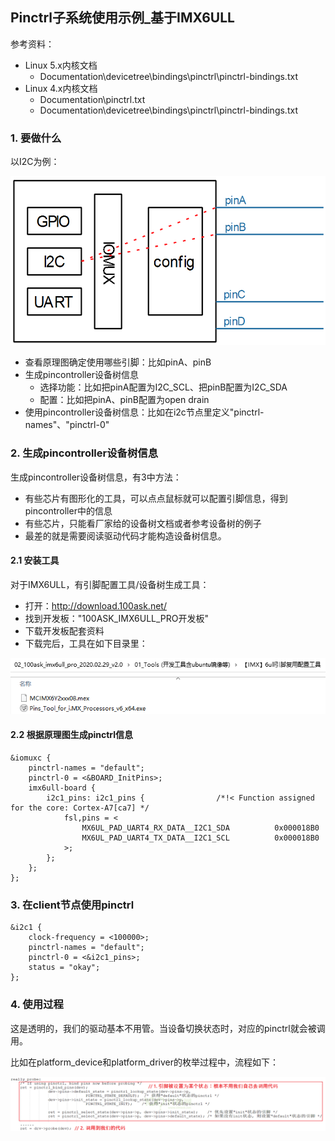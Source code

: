## Pinctrl子系统使用示例_基于IMX6ULL

参考资料：

* Linux 5.x内核文档
  * Documentation\devicetree\bindings\pinctrl\pinctrl-bindings.txt
* Linux 4.x内核文档
  * Documentation\pinctrl.txt
  * Documentation\devicetree\bindings\pinctrl\pinctrl-bindings.txt

### 1. 要做什么

以I2C为例：

![image-20210502105854634](pic/06_Pinctrl/07_i2c_example.png)



* 查看原理图确定使用哪些引脚：比如pinA、pinB
* 生成pincontroller设备树信息
  * 选择功能：比如把pinA配置为I2C_SCL、把pinB配置为I2C_SDA
  * 配置：比如把pinA、pinB配置为open drain
* 使用pincontroller设备树信息：比如在i2c节点里定义"pinctrl-names"、"pinctrl-0"



### 2. 生成pincontroller设备树信息

生成pincontroller设备树信息，有3中方法：

* 有些芯片有图形化的工具，可以点点鼠标就可以配置引脚信息，得到pincontroller中的信息
* 有些芯片，只能看厂家给的设备树文档或者参考设备树的例子
* 最差的就是需要阅读驱动代码才能构造设备树信息。

#### 2.1 安装工具

对于IMX6ULL，有引脚配置工具/设备树生成工具：

* 打开：http://download.100ask.net/
* 找到开发板："100ASK_IMX6ULL_PRO开发板"
* 下载开发板配套资料
* 下载完后，工具在如下目录里：

![](pic/06_Pinctrl/08_pins_tools.png)



#### 2.2 根据原理图生成pinctrl信息

```shell
&iomuxc {
    pinctrl-names = "default";
    pinctrl-0 = <&BOARD_InitPins>;
    imx6ull-board {
        i2c1_pins: i2c1_pins {                /*!< Function assigned for the core: Cortex-A7[ca7] */
            fsl,pins = <
                MX6UL_PAD_UART4_RX_DATA__I2C1_SDA          0x000018B0
                MX6UL_PAD_UART4_TX_DATA__I2C1_SCL          0x000018B0
            >;
        };
    };
};
```





### 3. 在client节点使用pinctrl

```shell
&i2c1 {
    clock-frequency = <100000>;
    pinctrl-names = "default";
    pinctrl-0 = <&i2c1_pins>;
    status = "okay";
};
```





### 4. 使用过程

这是透明的，我们的驱动基本不用管。当设备切换状态时，对应的pinctrl就会被调用。

比如在platform_device和platform_driver的枚举过程中，流程如下：

![](pic/06_Pinctrl/09_pinctrl_really_probe.png)